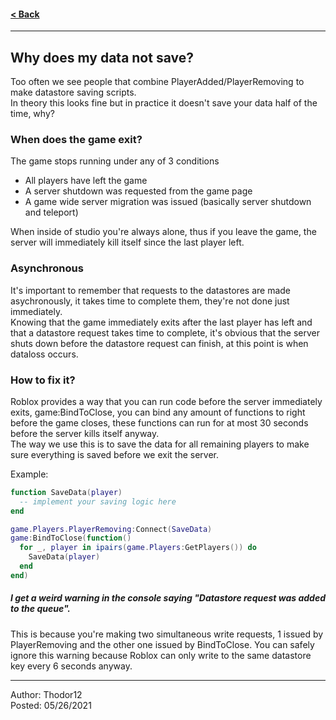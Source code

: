 #### [< Back](/)

---

## Why does my data not save?
Too often we see people that combine PlayerAdded/PlayerRemoving to make datastore saving scripts.  
In theory this looks fine but in practice it doesn't save your data half of the time, why?

### When does the game exit?
The game stops running under any of 3 conditions
- All players have left the game
- A server shutdown was requested from the game page
- A game wide server migration was issued (basically server shutdown and teleport)

When inside of studio you're always alone, thus if you leave the game, the server will immediately kill itself since the last player left.  

### Asynchronous
It's important to remember that requests to the datastores are made asychronously, it takes time to complete them, they're not done just immediately.  
Knowing that the game immediately exits after the last player has left and that a datastore request takes time to complete, it's obvious that the server shuts down before the datastore request can finish, at this point is when dataloss occurs.  

### How to fix it?
Roblox provides a way that you can run code before the server immediately exits, game:BindToClose, you can bind any amount of functions to right before the game closes, these functions can run for at most 30 seconds before the server kills itself anyway.  
The way we use this is to save the data for all remaining players to make sure everything is saved before we exit the server.

Example:
```lua
function SaveData(player)
  -- implement your saving logic here
end

game.Players.PlayerRemoving:Connect(SaveData)
game:BindToClose(function()
  for _, player in ipairs(game.Players:GetPlayers()) do
    SaveData(player)
  end
end)
```

##### I get a weird warning in the console saying "Datastore request was added to the queue".

This is because you're making two simultaneous write requests, 1 issued by PlayerRemoving and the other one issued by BindToClose. You can safely ignore this warning because Roblox can only write to the same datastore key every 6 seconds anyway.

---

Author: Thodor12  
Posted: 05/26/2021
